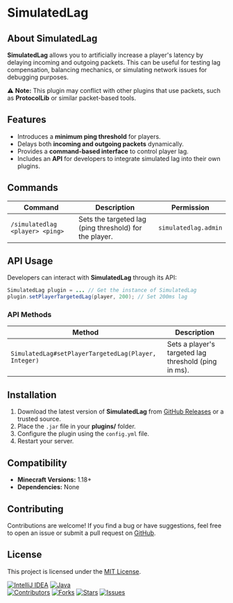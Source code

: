 # SimulatedLag

## About SimulatedLag

**SimulatedLag** allows you to artificially increase a player's latency by delaying incoming and outgoing packets. This can be useful for testing lag compensation, balancing mechanics, or simulating network issues for debugging purposes.

⚠ **Note:** This plugin may conflict with other plugins that use packets, such as **ProtocolLib** or similar packet-based tools.

## Features
- Introduces a **minimum ping threshold** for players.
- Delays both **incoming and outgoing packets** dynamically.
- Provides a **command-based interface** to control player lag.
- Includes an **API** for developers to integrate simulated lag into their own plugins.

## Commands
| Command                         | Description                                            | Permission           |
|---------------------------------|--------------------------------------------------------|----------------------|
| `/simulatedlag <player> <ping>` | Sets the targeted lag (ping threshold) for the player. | `simulatedlag.admin` |

## API Usage
Developers can interact with **SimulatedLag** through its API:

```java
SimulatedLag plugin = ... // Get the instance of SimulatedLag
plugin.setPlayerTargetedLag(player, 200); // Set 200ms lag
```

### API Methods
| Method                                               | Description                                          |
|------------------------------------------------------|------------------------------------------------------|
| `SimulatedLag#setPlayerTargetedLag(Player, Integer)` | Sets a player's targeted lag threshold (ping in ms). |

## Installation
1. Download the latest version of **SimulatedLag** from [GitHub Releases](https://github.com/bloupyi/SimulatedLag/releases) or a trusted source.
2. Place the `.jar` file in your **plugins/** folder.
3. Configure the plugin using the `config.yml` file.
4. Restart your server.

## Compatibility
- **Minecraft Versions:** 1.18+
- **Dependencies:** None

## Contributing
Contributions are welcome! If you find a bug or have suggestions, feel free to open an issue or submit a pull request on [GitHub](https://github.com/bloupyi/SimulatedLag).

## License
This project is licensed under the [MIT License](LICENSE).

[![IntelliJ IDEA](https://img.shields.io/badge/IntelliJ_IDEA-FB287A?logo=intellij-idea&logoColor=white)](https://www.jetbrains.com/idea/)
[![Java](https://img.shields.io/badge/Java-007396?logo=openjdk&logoColor=white)](https://www.java.com/)  
[![Contributors](https://img.shields.io/github/contributors/bloupyi/SimulatedLag?color=blue&style=flat)](https://github.com/bloupyi/SimulatedLag/graphs/contributors)
[![Forks](https://img.shields.io/github/forks/bloupyi/SimulatedLag?style=flat)](https://github.com/bloupyi/SimulatedLag/network/members)
[![Stars](https://img.shields.io/github/stars/bloupyi/SimulatedLag?style=flat)](https://github.com/bloupyi/SimulatedLag/stargazers)
[![Issues](https://img.shields.io/github/issues/bloupyi/SimulatedLag?style=flat)](https://github.com/bloupyi/SimulatedLag/issues)
